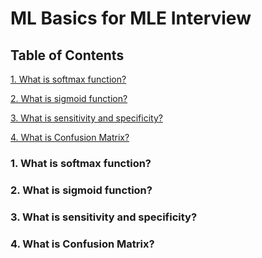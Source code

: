 # ML Basics for MLE Interview

## Table of Contents

[1. What is softmax function?](https://github.com/iphyer/MLE_Interview_Preparation/blob/main/ML_Basic.md#1-what-is-softmax-function)

[2. What is sigmoid function?](https://github.com/iphyer/MLE_Interview_Preparation/blob/main/ML_Basic.md#2-what-is-sigmoid-function)

[3. What is sensitivity and specificity? ](https://github.com/iphyer/MLE_Interview_Preparation/blob/main/ML_Basic.md#3-what-is-sensitivity-and-specificity)

[4. What is Confusion Matrix?](https://github.com/iphyer/MLE_Interview_Preparation/blob/main/ML_Basic.md#4-what-is-confusion-matrix)

### 1. What is softmax function? 

### 2. What is sigmoid function? 

### 3. What is sensitivity and specificity? 

### 4. What is Confusion Matrix? 
